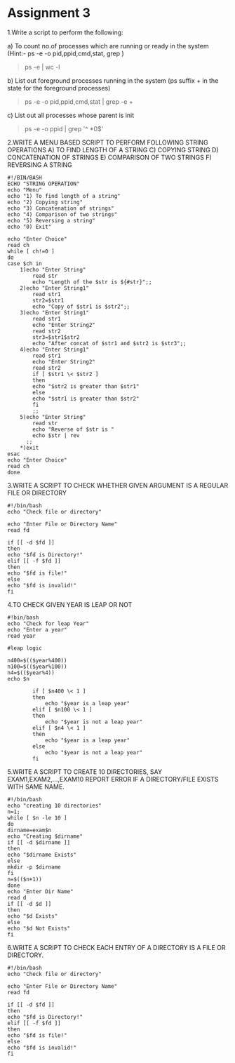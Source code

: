 # Assignment 3

1.Write a script to perform the following:

a) To count no.of processes which are running or ready in the system (Hint:- ps -e -o pid,ppid,cmd,stat, grep )

> ps -e | wc -l

b) List out foreground processes running in the system (ps suffix + in the state for
the foreground processes)

> ps -e -o pid,ppid,cmd,stat | grep -e +

c) List out all processes whose parent is init

> ps -e -o ppid | grep '^  *0$'

2.WRITE A MENU BASED SCRIPT TO PERFORM FOLLOWING STRING OPERATIONS
A) TO FIND LENGTH OF A STRING
C) COPYING STRING
D) CONCATENATION OF STRINGS
E) COMPARISON OF TWO STRINGS
F) REVERSING A STRING
```
#!/BIN/BASH
ECHO "STRING OPERATION"
echo "Menu"
echo "1) To find length of a string"
echo "2) Copying string"
echo "3) Concatenation of strings"
echo "4) Comparison of two strings"
echo "5) Reversing a string"
echo "0) Exit"

echo "Enter Choice"
read ch
while [ ch!=0 ]
do
case $ch in
	1)echo "Enter String"
	  	read str
		echo "Length of the $str is ${#str}";;
	2)echo "Enter String1"
	  	read str1
	  	str2=$str1
		echo "Copy of $str1 is $str2";;
	3)echo "Enter String1"
	  	read str1
	  	echo "Enter String2"
	  	read str2
	  	str3=$str1$str2
		echo "After concat of $str1 and $str2 is $str3";;
	4)echo "Enter String1"
	  	read str1
	  	echo "Enter String2"
	  	read str2
	  	if [ $str1 \< $str2 ]
	  	then 
	  	echo "$str2 is greater than $str1"
	    else
	  	echo "$str1 is greater than $str2"
	    fi
	  	;;
	5)echo "Enter String"
	  	read str
	  	echo "Reverse of $str is " 
	  	echo $str | rev
	  ;;
	*)exit
esac
echo "Enter Choice"
read ch
done
```
3.WRITE A SCRIPT TO CHECK WHETHER GIVEN ARGUMENT IS A REGULAR FILE OR DIRECTORY
```
#!/bin/bash
echo "Check file or directory"

echo "Enter File or Directory Name"
read fd

if [[ -d $fd ]]
then
echo "$fd is Directory!"
elif [[ -f $fd ]]
then
echo "$fd is file!"
else
echo "$fd is invalid!"
fi
```
4.TO CHECK GIVEN YEAR IS LEAP OR NOT
```
#!bin/bash
echo "Check for leap Year"
echo "Enter a year"
read year

#leap logic

n400=$(($year%400))
n100=$(($year%100))
n4=$(($year%4))
echo $n

	  	if [ $n400 \< 1 ]
	  	then 
	  		echo "$year is a leap year"
	    elif [ $n100 \< 1 ]
	  	then 
	  		echo "$year is not a leap year"
	  	elif [ $n4 \< 1 ]
	  	then 
	  		echo "$year is a leap year"
	    else
	    	echo "$year is not a leap year"
	    fi
```
5.WRITE A SCRIPT TO CREATE 10 DIRECTORIES, SAY EXAM1,EXAM2,...,EXAM10 
REPORT ERROR IF A DIRECTORY/FILE EXISTS WITH SAME NAME.
```
#!/bin/bash
echo "creating 10 directories"
n=1;
while [ $n -le 10 ]
do
dirname=exam$n
echo "Creating $dirname"
if [[ -d $dirname ]]
then
echo "$dirname Exists"
else
mkdir -p $dirname
fi
n=$(($n+1))
done
echo "Enter Dir Name"
read d
if [[ -d $d ]]
then
echo "$d Exists"
else
echo "$d Not Exists"
fi
```
6.WRITE A SCRIPT TO CHECK EACH ENTRY OF A DIRECTORY IS A FILE OR DIRECTORY.
```
#!/bin/bash
echo "Check file or directory"

echo "Enter File or Directory Name"
read fd

if [[ -d $fd ]]
then
echo "$fd is Directory!"
elif [[ -f $fd ]]
then
echo "$fd is file!"
else
echo "$fd is invalid!"
fi
```
